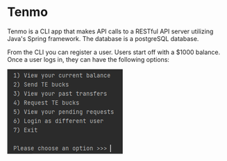 # Tenmo

Tenmo is a CLI app that makes API calls to a RESTful API server utilizing Java's Spring framework. The database is a postgreSQL database.

From the CLI you can register a user. Users start off with a $1000 balance. Once a user logs in, they can have the following options:

![Main menu](https://github.com/jamieporche/Tenmo/blob/main/java/img/TenmoMainMenu.PNG)

